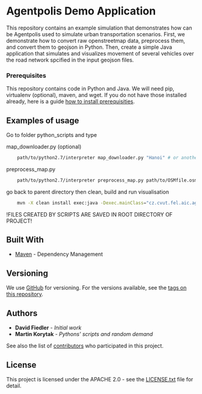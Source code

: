 # Agentpolis Demo Application

This repository contains an example simulation that demonstrates how can be Agentpolis used to simulate urban transportation scenarios. First, we demonstrate how to convert raw openstreetmap data, preprocess them, and convert them to geojson in Python. Then, create a simple Java application that simulates and visualizes movement of several vehicles over the road network spcified in the input geojson files. 

### Prerequisites

This repository contains code in Python and Java. We will need pip, virtualenv (optional), maven, and wget. If you do not have those installed already, here is a guide [how to install prerequisities](https://github.com/aicenter/agentpolis-demo/wiki/Installing-prerequisities).


## Examples of usage

Go to folder python_scripts and type

map_downloader.py (optional)

```bash
    path/to/python2.7/interpreter map_downloader.py "Hanoi" # or another city (there are almost 200 cities all around the world)
```

preprocess_map.py

```bash
    path/to/python2.7/interpreter preprocess_map.py path/to/OSMfile.osm
```

go back to parent directory then clean, build and run visualisation

```bash
    mvn -X clean install exec:java -Dexec.mainClass="cz.cvut.fel.aic.agentpolis.demo.OnDemandVehiclesSimulation"
```
!FILES CREATED BY SCRIPTS ARE SAVED IN ROOT DIRECTORY OF PROJECT!

## Built With

* [Maven](https://maven.apache.org/) - Dependency Management

## Versioning

We use [GitHub](https://github.com) for versioning. For the versions available, see the [tags on this repository](https://github.com/aicenter/agentpolis-demo/tags). 

## Authors

* **David Fiedler** - *Initial work*
* **Martin Korytak** - *Pythons' scripts and random demand*

See also the list of [contributors](https://github.com/aicenter/agentpolis-demo/graphs/contributors) who participated in this project.

## License

This project is licensed under the APACHE 2.0 - see the [LICENSE.txt](LICENSE.txt) file for detail.


